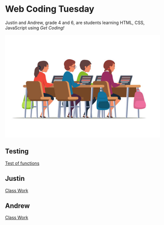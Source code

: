 # Web Coding Tuesday

Justin and Andrew, grade 4 and 6,  are students learning HTML, CSS, JavaScript using *Get Coding!*

![Illustration of students on their computers coding](istockphoto-1144461763-612x612.jpg)

## Testing

[Test of functions](testing.html)

## Justin

[Class Work](./justin)

## Andrew

[Class Work](./andrew)